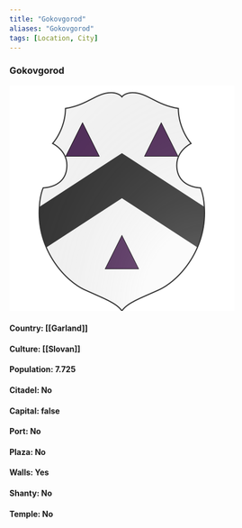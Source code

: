 ```yaml
---
title: "Gokovgorod"
aliases: "Gokovgorod"
tags: [Location, City]
---
```

### Gokovgorod
![](attachment/0d56b51d32cd41ea238b50ed341bef8c.svg)

#### Country: [[Garland]]

#### Culture: [[Slovan]]

#### Population: 7.725

#### Citadel: No

#### Capital: false

#### Port: No

#### Plaza: No

#### Walls: Yes

#### Shanty: No

#### Temple: No

